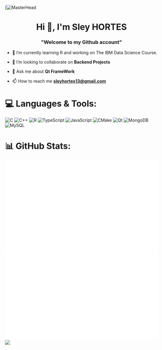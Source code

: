 [![MasterHead](https://present.readthedocs.io/en/latest/_images/welcome-to-coding.gif)
<h1 align="center">Hi 👋, I'm Sley HORTES</h1>
<h3 align="center">"Welcome to my Github account"</h3>

- 🔭 I’m currently learning R and working on The IBM Data Science Course.

- 👯 I’m looking to collaborate on **Backend Projects**

- 💬 Ask me about **Qt FrameWork**

- 📫 How to reach me **sleyhortes13@gmail.com**


# 💻 Languages & Tools:
![C](https://img.shields.io/badge/c-%2300599C.svg?style=for-the-badge&logo=c&logoColor=white) ![C++](https://img.shields.io/badge/c++-%2300599C.svg?style=for-the-badge&logo=c%2B%2B&logoColor=white) ![R](https://img.shields.io/badge/r-%23276DC3.svg?style=for-the-badge&logo=r&logoColor=white) ![TypeScript](https://img.shields.io/badge/typescript-%23007ACC.svg?style=for-the-badge&logo=typescript&logoColor=white) ![JavaScript](https://img.shields.io/badge/javascript-%23323330.svg?style=for-the-badge&logo=javascript&logoColor=%23F7DF1E) ![CMake](https://img.shields.io/badge/CMake-%23008FBA.svg?style=for-the-badge&logo=cmake&logoColor=white) ![Qt](https://img.shields.io/badge/Qt-%23217346.svg?style=for-the-badge&logo=Qt&logoColor=white) ![MongoDB](https://img.shields.io/badge/MongoDB-%234ea94b.svg?style=for-the-badge&logo=mongodb&logoColor=white) ![MySQL](https://img.shields.io/badge/mysql-4479A1.svg?style=for-the-badge&logo=mysql&logoColor=white)
# 📊 GitHub Stats:
![](https://raw.githubusercontent.com/HSley13/github-stats/master/generated/languages.svg#gh-dark-mode-only) <br/>
![](https://raw.githubusercontent.com/HSley13/github-stats/master/generated/overview.svg#gh-dark-mode-only) <br/>
![](https://github-readme-streak-stats.herokuapp.com/?user=HSley13&theme=dark&hide_border=false)<br/>
